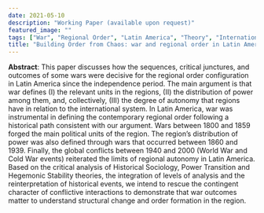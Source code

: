 ```yaml
---
date: 2021-05-10
description: "Working Paper (available upon request)"
featured_image: ""
tags: ["War", "Regional Order", "Latin America", "Theory", "International Relations"]
title: "Building Order from Chaos: war and regional order in Latin America"
---
```

 
**Abstract**: This paper discusses how the sequences, critical junctures, and outcomes of some wars were decisive for the regional order configuration in Latin America since the independence period. The main argument is that war defines (I) the relevant units in the regions, (II) the distribution of power among them, and, collectively, (III) the degree of autonomy that regions have in relation to the international system. In Latin America, war was instrumental in defining the contemporary regional order following a historical path consistent with our argument. Wars between 1800 and 1859 forged the main political units of the region. The region’s distribution of power was also defined through wars that occurred between 1860 and 1939. Finally, the global conflicts between 1940 and 2000 (World War and Cold War events) reiterated the limits of regional autonomy in Latin America. Based on the critical analysis of Historical Sociology, Power Transition and Hegemonic Stability theories, the integration of levels of analysis and the reinterpretation of historical events, we intend to rescue the contingent character of conflictive interactions to demonstrate that war outcomes matter to understand structural change and order formation in the region.
